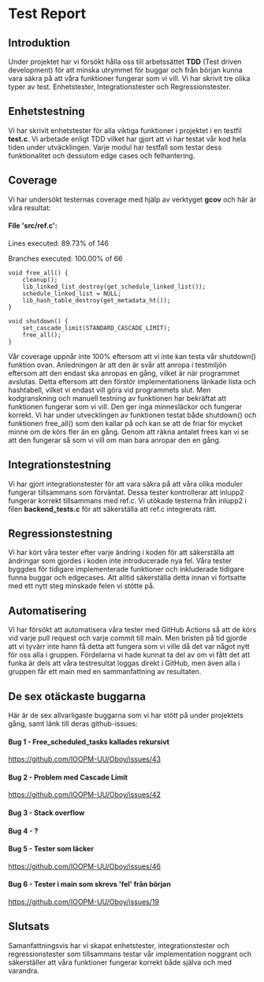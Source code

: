 # Test Report

## Introduktion
Under projektet har vi försökt hålla oss till arbetssättet **TDD** (Test driven development) för att minska utrymmet för buggar och från början kunna vara säkra på att våra funktioner fungerar som vi vill. Vi har skrivit tre olika typer av test. Enhetstester, Integrationstester och Regressionstester. 

## Enhetstestning

Vi har skrivit enhetstester för alla viktiga funktioner i projektet i en testfil **test.c**. Vi arbetade enligt TDD vilket har gjort att vi har testat vår kod hela tiden under utväcklingen. Varje modul har testfall som testar dess funktionalitet och dessutom edge cases och felhantering.

## Coverage

Vi har undersökt testernas coverage med hjälp av verktyget **gcov** och här är våra resultat:

#### File 'src/ref.c':
Lines executed: 89.73% of 146

Branches executed: 100.00% of 66



 

    void free_all() {
	    cleanup();
	    lib_linked_list_destroy(get_schedule_linked_list());
	    schedule_linked_list = NULL;
	    lib_hash_table_destroy(get_metadata_ht());
    }	

	void shutdown() {
	    set_cascade_limit(STANDARD_CASCADE_LIMIT);
	    free_all();
    }

Vår coverage uppnår inte 100% eftersom att vi inte kan testa vår shutdown() funktion ovan. Anledningen är att den är svår att anropa i testmiljön eftersom att den endast ska anropas en gång, vilket är när programmet avslutas. Detta eftersom att den förstör implementationens länkade lista och hashtabell, vilket vi endast vill göra vid programmets slut. Men kodgranskning och manuell testning av funktionen har bekräftat att funktionen fungerar som vi vill. Den ger inga minnesläckor och fungerar korrekt. Vi har under utvecklingen av funktionen testat både shutdown() och funktionen free_all() som den kallar på och kan se att de friar för mycket minne om de körs fler än en gång. Genom att räkna antalet frees kan vi se att den fungerar så som vi vill om man bara anropar den en gång.

## Integrationstestning

Vi har gjort integrationstester för att vara säkra på att våra olika moduler fungerar tillsammans som förväntat. Dessa tester kontrollerar att inlupp2 fungerar korrekt tillsammans med ref.c. Vi utökade testerna från inlupp2 i filen **backend_tests.c** för att säkerställa att ref.c integrerats rätt.

## Regressionstestning

Vi har kört våra tester efter varje ändring i koden för att säkerställa att ändringar som gjordes i koden inte introducerade nya fel. Våra tester byggdes för tidigare implementerade funktioner och inkluderade tidigare funna buggar och edgecases. Att alltid säkerställa detta innan vi fortsatte med ett nytt steg minskade felen vi stötte på.

## Automatisering

Vi har försökt att automatisera våra tester med GitHub Actions så att de körs vid varje pull request och varje commit till main. Men bristen på tid gjorde att vi tyvärr inte hann få detta att fungera som vi ville då det var något nytt för oss alla i gruppen. Fördelarna vi hade kunnat ta del av om vi fått det att funka är dels att våra testresultat loggas direkt i GitHub, men även alla i gruppen får ett main med en sammanfattning av resultaten. 

## De sex otäckaste buggarna

Här är de sex allvarligaste buggarna som vi har stött på under projektets gång, samt länk till deras github-issues:

#### Bug 1 - Free_scheduled_tasks kallades rekursivt 
https://github.com/IOOPM-UU/Oboy/issues/43


#### Bug 2 - Problem med Cascade Limit
https://github.com/IOOPM-UU/Oboy/issues/42

#### Bug 3  - Stack overflow

#### Bug 4 - ?

#### Bug 5 - Tester som läcker
https://github.com/IOOPM-UU/Oboy/issues/46 

#### Bug 6 - Tester i main som skrevs 'fel' från början
https://github.com/IOOPM-UU/Oboy/issues/19

## Slutsats

Samanfattningsvis har vi skapat enhetstester, integrationstester och regressionstester som tillsammans testar vår implementation noggrant och säkerställer att våra funktioner fungerar korrekt både själva och med varandra. 